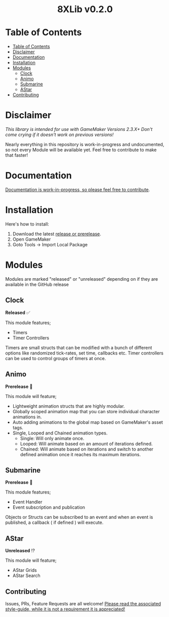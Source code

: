 
<div align=center>  <h1> 8XLib v0.2.0 </h1>  </div>

# Table of Contents

- [Table of Contents](#table-of-contents)
- [Disclaimer](#disclaimer)
- [Documentation](#documentation)
- [Installation](#installation)
- [Modules](#modules)
  - [Clock](#clock)
  - [Animo](#animo)
  - [Submarine](#submarine)
  - [AStar](#astar)
- [Contributing](#contributing)

# Disclaimer
<i>This library is intended for use with GameMaker Versions 2.3.X+ Don't come crying if it doesn't work on previous versions!</i>

Nearly everything in this repository is work-in-progress and undocumented, so not every Module will be available yet. Feel free to contribute to make that faster!

# Documentation
[Documentation is work-in-progress, so please feel free to contribute](https://github.com/Dappermang/8XLib/wiki)</link>.

# Installation
Here's how to install:
1. Download the latest <link>[release or prerelease](https://github.com/Dappermang/8XLib/releases)</link>.
2. Open GameMaker
3. Goto Tools -> Import Local Package

# Modules
Modules are marked "released" or "unreleased" depending on if they are available in the GitHub release

## Clock
**Released** :white_check_mark:

This module features;
- Timers
- Timer Controllers

Timers are small structs that can be modified with a bunch of different options like randomized tick-rates, set time, callbacks etc.
Timer controllers can be used to control groups of timers at once.

## Animo
**Prerelease** :hammer:

This module will feature;
- Lightweight animation structs that are highly modular.
- Globally scoped animation map that you can store individual character animations in.
- Auto adding animations to the global map based on GameMaker's asset tags.
- Single, Looped and Chained animation types.
	- Single: Will only animate once.
	- Looped: Will animate based on an amount of iterations defined.
	- Chained: Will animate based on iterations and switch to another defined animation once it reaches its maximum iterations.

## Submarine
**Prerelease** :hammer:

This module features;
- Event Handler
- Event subscription and publication

Objects or Structs can be subscribed to an event and when an event is published, a callback ( if defined ) will execute.

## AStar
**Unreleased** :interrobang:

This module will feature;
- AStar Grids
- AStar Search

## Contributing
Issues, PRs, Feature Requests are all welcome!
[Please read the associated style-guide, while it is not a requirement it is appreciated!](https://github.com/Dappermang/8XLib/blob/release/CONTRIBUTING.md)
